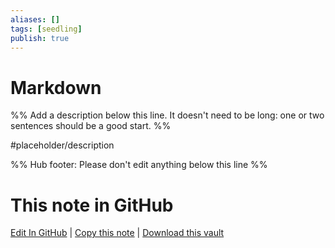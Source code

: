 ```yaml
---
aliases: []
tags: [seedling]
publish: true
---
```


# Markdown

%% Add a description below this line. It doesn't need to be long: one or two sentences should be a good start. %%

#placeholder/description

%% Hub footer: Please don't edit anything below this line %%

# This note in GitHub

<span class="git-footer">[Edit In GitHub](https://github.dev/obsidian-community/obsidian-hub/blob/main/05%20-%20Concepts/Markdown.md "git-hub-edit-note") | [Copy this note](https://raw.githubusercontent.com/obsidian-community/obsidian-hub/main/05%20-%20Concepts/Markdown.md "git-hub-copy-note") | [Download this vault](https://github.com/obsidian-community/obsidian-hub/archive/refs/heads/main.zip "git-hub-download-vault") </span>
